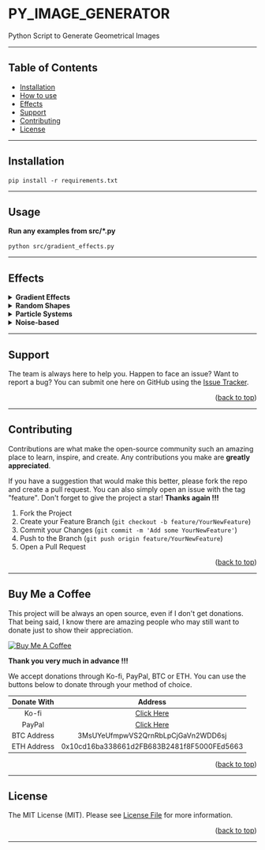 # PY_IMAGE_GENERATOR

Python Script to Generate Geometrical Images

---

## Table of Contents

- [Installation](#installation)
- [How to use](#usage)
- [Effects](#effects)
- [Support](#support)
- [Contributing](#contributing)
- [License](#license)
---

## Installation
```
pip install -r requirements.txt 
```
---

## Usage
<b>Run any examples from src/*.py</b>
```
python src/gradient_effects.py
```
---

## Effects
<details>
<summary><b> Gradient Effects </b></summary>
Instead of using a solid color for each circle, you can create gradient effects by generating random colors within a certain range and smoothly transitioning the colors from one circle to another.

    python src/gradient_effects.py

Examples:
<p align="center">
<img width=30% src="https://github.com/SergiuPogor/PY_IMAGE_GENERATOR/raw/73aecda0be76554cd85eea3a2dc66fddee817942/data/input/images/gradient_effects/2023-05-20_13-14-16.png" alt="">
<img width=30% src="https://github.com/SergiuPogor/PY_IMAGE_GENERATOR/raw/73aecda0be76554cd85eea3a2dc66fddee817942/data/input/images/gradient_effects/2023-05-20_13-14-22.png" alt="">
<img width=30% src="https://github.com/SergiuPogor/PY_IMAGE_GENERATOR/raw/73aecda0be76554cd85eea3a2dc66fddee817942/data/input/images/gradient_effects/2023-05-20_13-14-24.png" alt="">
</p>

</details>

<details>
<summary><b> Random Shapes </b></summary>
Instead of circles, you can experiment with drawing random shapes such as squares, triangles, or polygons at different positions and sizes. You can also combine multiple shapes to create more complex patterns.

    python src/random_shapes.py

Examples:
<p align="center">
<img width=30% src="https://github.com/SergiuPogor/PY_IMAGE_GENERATOR/raw/505cfbdd3c098f2c609e96a10cdb1fef45fe3d1f/data/input/images/random_shapes/2023-05-20_14-03-56.png" alt="">
<img width=30% src="https://github.com/SergiuPogor/PY_IMAGE_GENERATOR/raw/505cfbdd3c098f2c609e96a10cdb1fef45fe3d1f/data/input/images/random_shapes/2023-05-20_14-04-05.png" alt="">
<img width=30% src="https://github.com/SergiuPogor/PY_IMAGE_GENERATOR/raw/505cfbdd3c098f2c609e96a10cdb1fef45fe3d1f/data/input/images/random_shapes/2023-05-20_14-04-17.png" alt="">
</p>

</details>

<details>
<summary><b> Particle Systems </b></summary>
Simulate particle systems by generating multiple small shapes (e.g., dots) with random positions and velocities. You can add gravity or other forces to create interesting movement patterns.

    python src/particle_systems.py

Examples:
<p align="center">
<img width=30% src="https://github.com/SergiuPogor/PY_IMAGE_GENERATOR/raw/c68c539f1c3434c8b677db43d85350d3ae907e0f/data/input/images/particle_systems/2023-05-20_14-39-34.png" alt="">
<img width=30% src="https://github.com/SergiuPogor/PY_IMAGE_GENERATOR/raw/c68c539f1c3434c8b677db43d85350d3ae907e0f/data/input/images/particle_systems/2023-05-20_14-40-18.png" alt="">
<img width=30% src="https://github.com/SergiuPogor/PY_IMAGE_GENERATOR/raw/c68c539f1c3434c8b677db43d85350d3ae907e0f/data/input/images/particle_systems/2023-05-20_14-40-21.png" alt="">
</p>

</details>


<details>
<summary><b> Noise-based </b></summary>
Utilize various noise functions (e.g., Perlin noise) to create organic and natural-looking effects. You can manipulate the noise parameters to control the density, scale, and variation of the patterns.

    python src/noise_based.py

Examples:
<p align="center">
<img width=30% src="https://github.com/SergiuPogor/PY_IMAGE_GENERATOR/raw/b879a03c9e21324136753d2e13d741f692d3c5fc/data/input/images/noise_based/2023-05-20_15-44-02.png" alt="">
<img width=30% src="https://github.com/SergiuPogor/PY_IMAGE_GENERATOR/raw/b879a03c9e21324136753d2e13d741f692d3c5fc/data/input/images/noise_based/2023-05-20_15-47-27.png" alt="">
<img width=30% src="https://github.com/SergiuPogor/PY_IMAGE_GENERATOR/raw/b879a03c9e21324136753d2e13d741f692d3c5fc/data/input/images/noise_based/2023-05-20_15-48-17.png" alt="">
</p>

</details>

---

## Support

The team is always here to help you.
Happen to face an issue? Want to report a bug?
You can submit one here on GitHub using the [Issue Tracker](https://github.com/SergiuPogor/PY_IMAGE_GENERATOR/issues/new).

<p align="right">(<a href="#top">back to top</a>)</p>

---

## Contributing

Contributions are what make the open-source community such an amazing place to learn, inspire, and create.
Any contributions you make are **greatly appreciated**.

If you have a suggestion that would make this better, please fork the repo and create a pull request.
You can also simply open an issue with the tag "feature".
Don't forget to give the project a star!
**Thanks again !!!**

1. Fork the Project
2. Create your Feature Branch (`git checkout -b feature/YourNewFeature`)
3. Commit your Changes (`git commit -m 'Add some YourNewFeature'`)
4. Push to the Branch (`git push origin feature/YourNewFeature`)
5. Open a Pull Request

<p align="right">(<a href="#top">back to top</a>)</p>

---

## Buy Me a Coffee

This project will be always an open source, even if I don't get donations.
That being said, I know there are amazing people who may still want to donate just to show their appreciation.


<a href="https://www.buymeacoffee.com/SergiuPogor" target="_blank">
<img src="https://cdn.buymeacoffee.com/buttons/arial-orange.png" alt="Buy Me A Coffee" style="height: 51px !important;width: 217px !important;" ></a>


**Thank you very much in advance !!!**


We accept donations through Ko-fi, PayPal, BTC or ETH.
You can use the buttons below to donate through your method of choice.

|   Donate With   |                      Address                       |
|:---------------:|:--------------------------------------------------:|
|      Ko-fi      |       [Click Here](https://ko-fi.com/256cub)       |
|     PayPal      | [Click Here](https://paypal.me/256cub) |
|   BTC Address   |         3MsUYeUfmpwVS2QrnRbLpCjGaVn2WDD6sj         |
|   ETH Address   |     0x10cd16ba338661d2FB683B2481f8F5000FEd5663     |

<p align="right">(<a href="#top">back to top</a>)</p>

---

## License

The MIT License (MIT). Please see [License File](LICENSE) for more information.

<p align="right">(<a href="#top">back to top</a>)</p>

---
